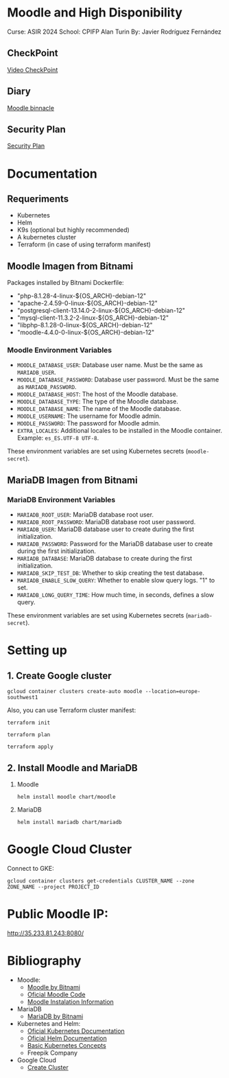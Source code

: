 # Moodle and High Disponibility
Curse: ASIR 2024
School: CPIFP Alan Turin
By: Javier Rodríguez Fernández
## CheckPoint
[Video CheckPoint](https://youtu.be/ipq2waYJp-c)
## Diary
[Moodle binnacle](https://docs.google.com/document/d/1KNaS97n7dDzfjWdDSxk-xkjukFkCoAAS8Q0o4S3_wx4/edit?usp=sharing)
## Security Plan
[Security Plan](https://docs.google.com/document/d/1VSDTZWjO0Osi0MCTEkeftTDA9o6okxMAmCoiWzl4fpM/edit?usp=sharing)

# Documentation
## Requeriments
- Kubernetes
- Helm
- K9s (optional but highly recommended)
- A kubernetes cluster
- Terraform (in case of using terraform manifest)
## Moodle Imagen from Bitnami
Packages installed by Bitnami Dockerfile:
- "php-8.1.28-4-linux-${OS_ARCH}-debian-12"
- "apache-2.4.59-0-linux-${OS_ARCH}-debian-12"
- "postgresql-client-13.14.0-2-linux-${OS_ARCH}-debian-12"
- "mysql-client-11.3.2-2-linux-${OS_ARCH}-debian-12"
- "libphp-8.1.28-0-linux-${OS_ARCH}-debian-12"
- "moodle-4.4.0-0-linux-${OS_ARCH}-debian-12"

### Moodle Environment Variables
- `MOODLE_DATABASE_USER`: Database user name. Must be the same as `MARIADB_USER`.
- `MOODLE_DATABASE_PASSWORD`: Database user password. Must be the same as `MARIADB_PASSWORD`.
- `MOODLE_DATABASE_HOST`: The host of the Moodle database.
- `MOODLE_DATABASE_TYPE`: The type of the Moodle database.
- `MOODLE_DATABASE_NAME`: The name of the Moodle database.
- `MOODLE_USERNAME`: The username for Moodle admin.
- `MOODLE_PASSWORD`: The password for Moodle admin.
- `EXTRA_LOCALES`: Additional locales to be installed in the Moodle container. Example: `es_ES.UTF-8 UTF-8`.

These environment variables are set using Kubernetes secrets (`moodle-secret`).

## MariaDB Imagen from Bitnami
### MariaDB Environment Variables
- `MARIADB_ROOT_USER`: MariaDB database root user.
- `MARIADB_ROOT_PASSWORD`: MariaDB database root user password.
- `MARIADB_USER`: MariaDB database user to create during the first initialization. 
- `MARIADB_PASSWORD`: Password for the MariaDB database user to create during the first initialization. 
- `MARIADB_DATABASE`: MariaDB database to create during the first initialization.
- `MARIADB_SKIP_TEST_DB`: Whether to skip creating the test database.
- `MARIADB_ENABLE_SLOW_QUERY`: Whether to enable slow query logs.  "1" to set.
- `MARIADB_LONG_QUERY_TIME`: How much time, in seconds, defines a slow query.

These environment variables are set using Kubernetes secrets (`mariadb-secret`).
# Setting up
## 1. Create Google cluster
``` console
gcloud container clusters create-auto moodle --location=europe-southwest1
```
Also, you can use Terraform cluster manifest:
``` console
terraform init
```
``` console
terraform plan
```
``` console
terraform apply
```
## 2. Install Moodle and MariaDB
1. Moodle
   ```` console
   helm install moodle chart/moodle
   ````
2. MariaDB
   ```` console
   helm install mariadb chart/mariadb
   ````
# Google Cloud Cluster
Connect to GKE:
   ```` console
   gcloud container clusters get-credentials CLUSTER_NAME --zone ZONE_NAME --project PROJECT_ID
   ````
# Public Moodle IP:
   http://35.233.81.243:8080/

# Bibliography
* Moodle:
    - [Moodle by Bitnami](https://github.com/bitnami/containers/tree/main/bitnami/moodle#bitnami-lms-powered-by-moodle-lms)
    - [Oficial Moodle Code](https://github.com/moodle/moodle)
    - [Moodle Instalation Information](https://docs.moodle.org/403/en/Installing_Moodle)
* MariaDB
    - [MariaDB by Bitnami](https://github.com/bitnami/containers/tree/main/bitnami/mariadb)
* Kubernetes and Helm:
    - [Oficial Kubernetes Documentation](https://kubernetes.io/es/docs/home/)
    - [Oficial Helm Documentation](https://helm.sh/docs/intro/quickstart/)
    - [Basic Kubernetes Concepts](https://www.youtube.com/watch?v=X48VuDVv0do)
    - Freepik Company
* Google Cloud
    - [Create Cluster](https://cloud.google.com/kubernetes-engine/docs/deploy-app-cluster?hl=es-419)
